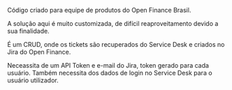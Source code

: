 Código criado para equipe de produtos do Open Finance Brasil.

A solução aqui é muito customizada, de difícil reaproveitamento devido a sua finalidade.

É um CRUD, onde os tickets são recuperados do Service Desk e criados no Jira do Open Finance.

Neceassita de um API Token e e-mail do Jira, token gerado para cada usuário.
Também necessita dos dados de login no Service Desk para o usuário utilizador.

